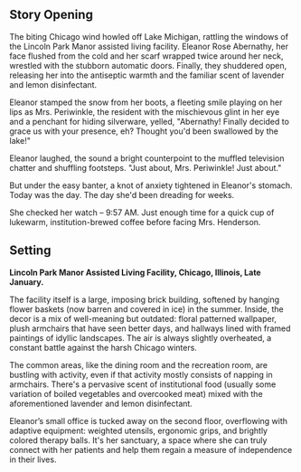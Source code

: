 ## Story Opening

The biting Chicago wind howled off Lake Michigan, rattling the windows of the Lincoln Park Manor assisted living facility. Eleanor Rose Abernathy, her face flushed from the cold and her scarf wrapped twice around her neck, wrestled with the stubborn automatic doors. Finally, they shuddered open, releasing her into the antiseptic warmth and the familiar scent of lavender and lemon disinfectant.

Eleanor stamped the snow from her boots, a fleeting smile playing on her lips as Mrs. Periwinkle, the resident with the mischievous glint in her eye and a penchant for hiding silverware, yelled, "Abernathy! Finally decided to grace us with your presence, eh? Thought you'd been swallowed by the lake!"

Eleanor laughed, the sound a bright counterpoint to the muffled television chatter and shuffling footsteps. "Just about, Mrs. Periwinkle! Just about."

But under the easy banter, a knot of anxiety tightened in Eleanor's stomach. Today was the day. The day she'd been dreading for weeks.

She checked her watch – 9:57 AM. Just enough time for a quick cup of lukewarm, institution-brewed coffee before facing Mrs. Henderson.

## Setting

**Lincoln Park Manor Assisted Living Facility, Chicago, Illinois, Late January.**

The facility itself is a large, imposing brick building, softened by hanging flower baskets (now barren and covered in ice) in the summer. Inside, the decor is a mix of well-meaning but outdated: floral patterned wallpaper, plush armchairs that have seen better days, and hallways lined with framed paintings of idyllic landscapes. The air is always slightly overheated, a constant battle against the harsh Chicago winters.

The common areas, like the dining room and the recreation room, are bustling with activity, even if that activity mostly consists of napping in armchairs. There's a pervasive scent of institutional food (usually some variation of boiled vegetables and overcooked meat) mixed with the aforementioned lavender and lemon disinfectant.

Eleanor’s small office is tucked away on the second floor, overflowing with adaptive equipment: weighted utensils, ergonomic grips, and brightly colored therapy balls. It's her sanctuary, a space where she can truly connect with her patients and help them regain a measure of independence in their lives.
